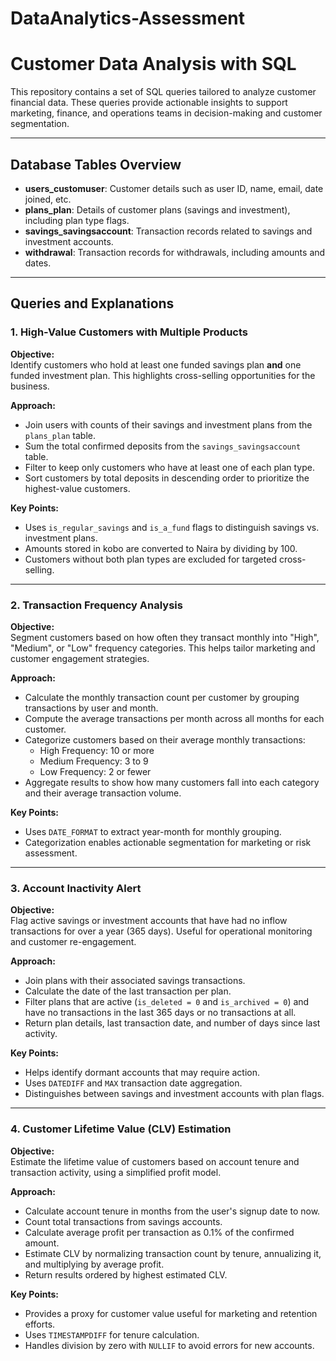 # DataAnalytics-Assessment

# Customer Data Analysis with SQL

This repository contains a set of SQL queries tailored to analyze customer financial data. These queries provide actionable insights to support marketing, finance, and operations teams in decision-making and customer segmentation.

---

## Database Tables Overview

- **users_customuser**: Customer details such as user ID, name, email, date joined, etc.
- **plans_plan**: Details of customer plans (savings and investment), including plan type flags.
- **savings_savingsaccount**: Transaction records related to savings and investment accounts.
- **withdrawal**: Transaction records for withdrawals, including amounts and dates.

---

## Queries and Explanations

### 1. High-Value Customers with Multiple Products

**Objective:**  
Identify customers who hold at least one funded savings plan **and** one funded investment plan. This highlights cross-selling opportunities for the business.

**Approach:**  
- Join users with counts of their savings and investment plans from the `plans_plan` table.  
- Sum the total confirmed deposits from the `savings_savingsaccount` table.  
- Filter to keep only customers who have at least one of each plan type.  
- Sort customers by total deposits in descending order to prioritize the highest-value customers.

**Key Points:**  
- Uses `is_regular_savings` and `is_a_fund` flags to distinguish savings vs. investment plans.  
- Amounts stored in kobo are converted to Naira by dividing by 100.  
- Customers without both plan types are excluded for targeted cross-selling.

---

### 2. Transaction Frequency Analysis

**Objective:**  
Segment customers based on how often they transact monthly into "High", "Medium", or "Low" frequency categories. This helps tailor marketing and customer engagement strategies.

**Approach:**  
- Calculate the monthly transaction count per customer by grouping transactions by user and month.  
- Compute the average transactions per month across all months for each customer.  
- Categorize customers based on their average monthly transactions:  
  - High Frequency: 10 or more  
  - Medium Frequency: 3 to 9  
  - Low Frequency: 2 or fewer  
- Aggregate results to show how many customers fall into each category and their average transaction volume.

**Key Points:**  
- Uses `DATE_FORMAT` to extract year-month for monthly grouping.  
- Categorization enables actionable segmentation for marketing or risk assessment.

---

### 3. Account Inactivity Alert

**Objective:**  
Flag active savings or investment accounts that have had no inflow transactions for over a year (365 days). Useful for operational monitoring and customer re-engagement.

**Approach:**  
- Join plans with their associated savings transactions.  
- Calculate the date of the last transaction per plan.  
- Filter plans that are active (`is_deleted = 0` and `is_archived = 0`) and have no transactions in the last 365 days or no transactions at all.  
- Return plan details, last transaction date, and number of days since last activity.

**Key Points:**  
- Helps identify dormant accounts that may require action.  
- Uses `DATEDIFF` and `MAX` transaction date aggregation.  
- Distinguishes between savings and investment accounts with plan flags.

---

### 4. Customer Lifetime Value (CLV) Estimation

**Objective:**  
Estimate the lifetime value of customers based on account tenure and transaction activity, using a simplified profit model.

**Approach:**  
- Calculate account tenure in months from the user's signup date to now.  
- Count total transactions from savings accounts.  
- Calculate average profit per transaction as 0.1% of the confirmed amount.  
- Estimate CLV by normalizing transaction count by tenure, annualizing it, and multiplying by average profit.  
- Return results ordered by highest estimated CLV.

**Key Points:**  
- Provides a proxy for customer value useful for marketing and retention efforts.  
- Uses `TIMESTAMPDIFF` for tenure calculation.  
- Handles division by zero with `NULLIF` to avoid errors for new accounts.


